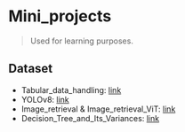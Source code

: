 # Mini_projects 
> Used for learning purposes.
## Dataset
- Tabular_data_handling: [link](https://raw.githubusercontent.com/justmarkham/scikit-learn-videos/master/data/Advertising.csv)
- YOLOv8: [link](https://drive.google.com/u/0/uc?id=1--0QuKMwj31K-CSvD8oq5fceFweiFPuN&export=download)
- Image_retrieval & Image_retrieval_ViT: [link](https://drive.google.com/drive/u/0/folders/1o5cPK-z1CVZYT7x2du8t3caS8WoYStDg)
- Decision_Tree_and_Its_Variances: [link](https://drive.google.com/file/d/1_TJV0ZypEOaMYLltYO-9538SjyfVzb8C/view?usp=drive_link)
